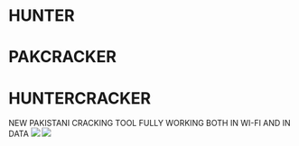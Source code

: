 # HUNTER
# PAKCRACKER
# HUNTERCRACKER
NEW PAKISTANI CRACKING TOOL 
FULLY WORKING BOTH IN WI-FI AND IN DATA
![](https://g.top4top.io/p_18787ku1g0.jpg)
![](https://i.ibb.co/hYmYRkj/IMG-20210221-190443.jpg)
